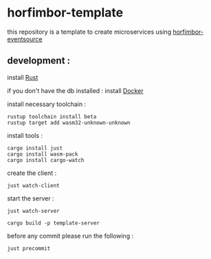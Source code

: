 # horfimbor-template

this repository is a template to create microservices using [horfimbor-eventsource](https://github.com/galakhygame/horfimbor-eventsource)

## development : 

install [Rust](https://rustup.rs/)

if you don't have the db installed :
install [Docker](https://www.docker.com/)

install necessary toolchain : 
```shell
rustup toolchain install beta
rustup target add wasm32-unknown-unknown 
```

install tools : 
```shell 
cargo install just
cargo install wasm-pack
cargo install cargo-watch
```

create the client :
```shell
just watch-client
```

start the server :
```shell 
just watch-server
```

```shell
cargo build -p template-server
```

before any commit please run the following : 

```shell
just precommit
```
